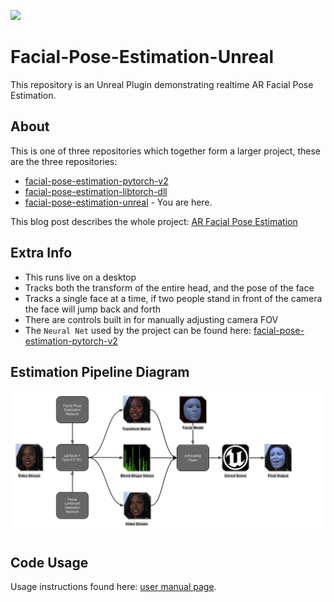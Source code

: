 ![](https://github.com/NeuralVFX/facial-pose-estimation-unreal/blob/main/Images/arface_b.gif)
# Facial-Pose-Estimation-Unreal
This repository is an Unreal Plugin demonstrating realtime AR Facial Pose Estimation.

## About
This is one of three repositories which together form a larger project, these are the three repositories:
- [facial-pose-estimation-pytorch-v2](https://github.com/NeuralVFX/facial-pose-estimation-pytorch-v2)
- [facial-pose-estimation-libtorch-dll](https://github.com/NeuralVFX/facial-pose-estimation-libtorch-dll)
- [facial-pose-estimation-unreal](https://github.com/NeuralVFX/facial-pose-estimation-unreal) - You are here.

This blog post describes the whole project: [AR Facial Pose Estimation](http://neuralvfx.com/augmented-reality/ar-facial-pose-estimation/)


## Extra Info
- This runs live on a desktop
- Tracks both the transform of the entire head, and the pose of the face
- Tracks a single face at a time, if two people stand in front of the camera the face will jump back and forth
- There are controls built in for manually adjusting camera FOV
- The `Neural Net` used by the project can be found here: [facial-pose-estimation-pytorch-v2](https://github.com/NeuralVFX/facial-pose-estimation-pytorch-v2)

## Estimation Pipeline Diagram
![](Images/pipeline.png)

## Code Usage
Usage instructions found here: [user manual page](USAGE.md).




